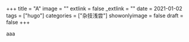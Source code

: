 +++
title = "A"
image = ""
extlink = false
_extlink = ""
date = 2021-01-02
tags = ["hugo"]
categories = ["杂技浅尝"]
showonlyimage = false
draft = false
+++

aaa